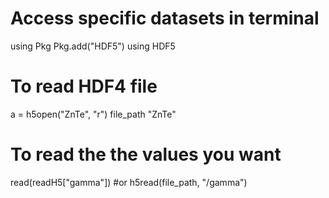 # Access specific datasets in terminal
using Pkg
Pkg.add("HDF5")
using HDF5
# To read HDF4 file
a = h5open("ZnTe", "r")
file_path "ZnTe"
# To read the the values you want
read(readH5["gamma"])   #or
h5read(file_path, "/gamma")  
